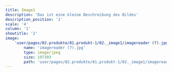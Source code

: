 ```yaml
---
title: Image1
description: 'Das ist eine kleine Beschreibung des Bildes'
description_position: '1'
scale: '4'
column: '1'
showtitle: '2'
image:
    'user/pages/02.produkte/01.produkt-1/02._image1/imagereader (7).jpg':
        name: 'imagereader (7).jpg'
        type: image/jpeg
        size: 197303
        path: 'user/pages/02.produkte/01.produkt-1/02._image1/imagereader (7).jpg'
---
```


